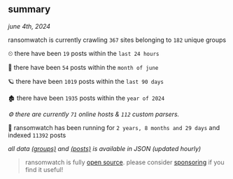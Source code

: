 
## summary
_june 4th, 2024_

ransomwatch is currently crawling `367` sites belonging to `182` unique groups

⏲ there have been `19` posts within the `last 24 hours`

🦈 there have been `54` posts within the `month of june`

🪐 there have been `1019` posts within the `last 90 days`

🏚 there have been `1935` posts within the `year of 2024`

_⚙️ there are currently `71` online hosts & `112` custom parsers._

🦕 ransomwatch has been running for `2 years, 8 months and 29 days` and indexed `11392` posts

_all data  [(groups)](http://ransomwhat.telemetry.ltd/groups) and [(posts)](http://ransomwhat.telemetry.ltd/posts) is available in JSON (updated hourly)_

> ransomwatch is fully [open source](https://github.com/joshhighet/ransomwatch#ransomwatch--). please consider [sponsoring](https://github.com/sponsors/joshhighet) if you find it useful!
